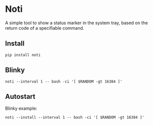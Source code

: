 # Noti 

A simple tool to show a status marker in the system tray, based on the return code of a specifiable command.

## Install

```
pip install noti
```

## Blinky
```
noti --interval 1 -- bash -ci '[ $RANDOM -gt 16384 ]'
```

## Autostart
Blinky example:
```
noti --install --interval 1 -- bash -ci '[ $RANDOM -gt 16384 ]'
```

